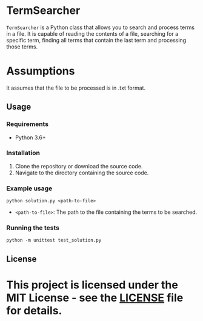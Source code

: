 # TermSearcher

`TermSearcher` is a Python class that allows you to search and process terms in a file. It is capable of reading the contents of a file, searching for a specific term, finding all terms that contain the last term and processing those terms.

# Assumptions

It assumes that the file to be processed is in .txt format.

## Usage

### Requirements

* Python 3.6+

### Installation

1. Clone the repository or download the source code.
2. Navigate to the directory containing the source code.

### Example usage

`python solution.py <path-to-file>`

* `<path-to-file>`: The path to the file containing the terms to be searched.

### Running the tests

`python -m unittest test_solution.py`

## License

This project is licensed under the MIT License - see the [LICENSE](LICENSE) file for details.
=======
